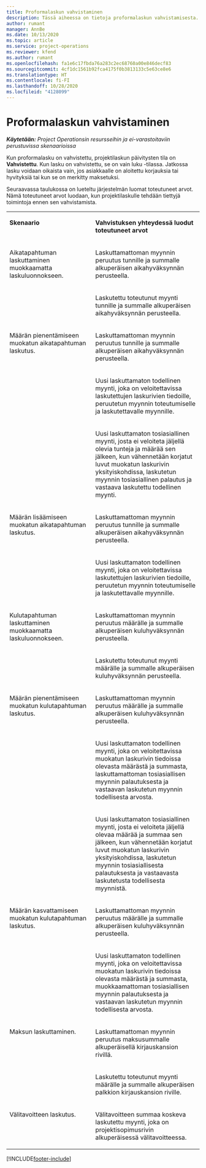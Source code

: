 ```yaml
---
title: Proformalaskun vahvistaminen
description: Tässä aiheessa on tietoja proformalaskun vahvistamisesta.
author: rumant
manager: AnnBe
ms.date: 10/13/2020
ms.topic: article
ms.service: project-operations
ms.reviewer: kfend
ms.author: rumant
ms.openlocfilehash: fa1e6c17fbda76a283c2ec68760a00e846decf83
ms.sourcegitcommit: 4cf1dc1561b92fca4175f0b3813133c5e63ce8e6
ms.translationtype: HT
ms.contentlocale: fi-FI
ms.lasthandoff: 10/28/2020
ms.locfileid: "4128099"
---
```

# <a name="confirm-a-proforma-invoice"></a>Proformalaskun vahvistaminen

_**Käytetään:** Project Operationsin resursseihin ja ei-varastoitaviin perustuvissa skenaarioissa_

Kun proformalasku on vahvistettu, projektilaskun päivitysten tila on **Vahvistettu**. Kun lasku on vahvistettu, se on vain luku -tilassa. Jatkossa lasku voidaan oikaista vain, jos asiakkaalle on aloitettu korjauksia tai hyvityksiä tai kun se on merkitty maksetuksi.

Seuraavassa taulukossa on lueteltu järjestelmän luomat toteutuneet arvot. Nämä toteutuneet arvot luodaan, kun projektilaskulle tehdään tiettyjä toimintoja ennen sen vahvistamista.

<table border="0" cellspacing="0" cellpadding="0">
    <tbody>
        <tr>
            <td width="416" valign="top">
                <p>
                    <strong>Skenaario</strong>
                </p>
            </td>
            <td width="608" valign="top">
                <p>
                    <strong>Vahvistuksen yhteydessä luodut toteutuneet arvot</strong>
                </p>
            </td>
        </tr>
        <tr>
            <td width="216" rowspan="2" valign="top">
                <p>
Aikatapahtuman laskuttaminen muokkaamatta laskuluonnokseen.
                </p>
            </td>
            <td width="408" valign="top">
                <p>
Laskuttamattoman myynnin peruutus tunnille ja summalle alkuperäisen aikahyväksynnän perusteella.
                </p>
            </td>
        </tr>
        <tr>
            <td width="408" valign="top">
                <p>
Laskutettu toteutunut myynti tunnille ja summalle alkuperäisen aikahyväksynnän perusteella.
                </p>
            </td>
        </tr>
        <tr>
            <td width="216" rowspan="3" valign="top">
                <p>
Määrän pienentämiseen muokatun aikatapahtuman laskutus.
                </p>
            </td>
            <td width="408" valign="top">
                <p>
Laskuttamattoman myynnin peruutus tunnille ja summalle alkuperäisen aikahyväksynnän perusteella.
                </p>
            </td>
        </tr>
        <tr>
            <td width="408" valign="top">
                <p>
Uusi laskuttamaton todellinen myynti, joka on veloitettavissa laskutettujen laskurivien tiedoille, peruutetun myynnin toteutumiselle ja laskutettavalle myynnille.
                </p>
            </td>
        </tr>
        <tr>
            <td width="408" valign="top">
                <p>
Uusi laskuttamaton tosiasiallinen myynti, josta ei veloiteta jäljellä olevia tunteja ja määrää sen jälkeen, kun vähennetään korjatut luvut muokatun laskurivin yksityiskohdissa, laskutetun myynnin tosiasiallinen palautus ja vastaava laskutettu todellinen myynti.
                </p>
            </td>
        </tr>
        <tr>
            <td width="216" rowspan="2" valign="top">
                <p>
Määrän lisäämiseen muokatun aikatapahtuman laskutus.
                </p>
            </td>
            <td width="408" valign="top">
                <p>
Laskuttamattoman myynnin peruutus tunnille ja summalle alkuperäisen aikahyväksynnän perusteella.
                </p>
            </td>
        </tr>
        <tr>
            <td width="408" valign="top">
                <p>
Uusi laskuttamaton todellinen myynti, joka on veloitettavissa laskutettujen laskurivien tiedoille, peruutetun myynnin toteutumiselle ja laskutettavalle myynnille.
                </p>
            </td>
        </tr>
        <tr>
            <td width="216" rowspan="2" valign="top">
                <p>
Kulutapahtuman laskuttaminen muokkaamatta laskuluonnokseen.
                </p>
            </td>
            <td width="408" valign="top">
                <p>
Laskuttamattoman myynnin peruutus määrälle ja summalle alkuperäisen kuluhyväksynnän perusteella.
                </p>
            </td>
        </tr>
        <tr>
            <td width="408" valign="top">
                <p>
Laskutettu toteutunut myynti määrälle ja summalle alkuperäisen kuluhyväksynnän perusteella.
                </p>
            </td>
        </tr>
        <tr>
            <td width="216" rowspan="3" valign="top">
                <p>
Määrän pienentämiseen muokatun kulutapahtuman laskutus.
                </p>
            </td>
            <td width="408" valign="top">
                <p>
Laskuttamattoman myynnin peruutus määrälle ja summalle alkuperäisen kuluhyväksynnän perusteella.
                </p>
            </td>
        </tr>
        <tr>
            <td width="408" valign="top">
                <p>
Uusi laskuttamaton todellinen myynti, joka on veloitettavissa muokatun laskurivin tiedoissa olevasta määrästä ja summasta, laskuttamattoman tosiasiallisen myynnin palautuksesta ja vastaavan laskutetun myynnin todellisesta arvosta. 
                </p>
            </td>
        </tr>
        <tr>
            <td width="408" valign="top">
                <p>
Uusi laskuttamaton tosiasiallinen myynti, josta ei veloiteta jäljellä olevaa määrää ja summaa sen jälkeen, kun vähennetään korjatut luvut muokatun laskurivin yksityiskohdissa, laskutetun myynnin tosiasiallisesta palautuksesta ja vastaavasta laskutetusta todellisesta myynnistä.
                </p>
            </td>
        </tr>
        <tr>
            <td width="216" rowspan="2" valign="top">
                <p>
Määrän kasvattamiseen muokatun kulutapahtuman laskutus.
                </p>
            </td>
            <td width="408" valign="top">
                <p>
Laskuttamattoman myynnin peruutus määrälle ja summalle alkuperäisen kuluhyväksynnän perusteella.
                </p>
            </td>
        </tr>
        <tr>
            <td width="408" valign="top">
                <p>
Uusi laskuttamaton todellinen myynti, joka on veloitettavissa muokatun laskurivin tiedoissa olevasta määrästä ja summasta, muokkaamattoman tosiasiallisen myynnin palautuksesta ja vastaavan laskutetun myynnin todellisesta arvosta.
                </p>
            </td>
        </tr>
        <tr>
            <td width="216" rowspan="2" valign="top">
                <p>
Maksun laskuttaminen.
                </p>
            </td>
            <td width="408" valign="top">
                <p>
Laskuttamattoman myynnin peruutus maksusummalle alkuperäisellä kirjauskansion rivillä.
                </p>
            </td>
        </tr>
        <tr>
            <td width="408" valign="top">
                <p>
Laskutettu toteutunut myynti määrälle ja summalle alkuperäisen palkkion kirjauskansion riville.
                </p>
            </td>
        </tr>
        <tr>
            <td width="216" valign="top">
                <p>
Välitavoitteen laskutus.
                </p>
            </td>
            <td width="408" valign="top">
                <p>
Välitavoitteen summaa koskeva laskutettu myynti, joka on projektisopimusrivin alkuperäisessä välitavoitteessa.
                </p>
            </td>
        </tr>
    </tbody>
</table>


[!INCLUDE[footer-include](../includes/footer-banner.md)]